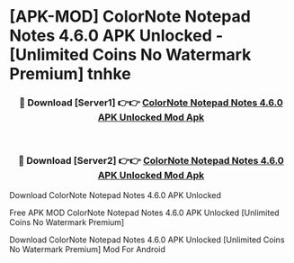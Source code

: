 # [APK-MOD] ColorNote Notepad Notes 4.6.0 APK Unlocked - [Unlimited Coins No Watermark Premium] tnhke



<div align="center">
<h3>🔴 Download [Server1] 👉👉 <a href="https://momento.my/?title=ColorNote_Notepad_Notes_4.6.0_APK_Unlocked">ColorNote Notepad Notes 4.6.0 APK Unlocked Mod Apk</a></h3><br>

<h3>🔴 Download [Server2] 👉👉 <a href="https://momento.my/?title=ColorNote_Notepad_Notes_4.6.0_APK_Unlocked">ColorNote Notepad Notes 4.6.0 APK Unlocked Mod Apk</a></h3>
</div>



Download ColorNote Notepad Notes 4.6.0 APK Unlocked 

Free APK MOD ColorNote Notepad Notes 4.6.0 APK Unlocked [Unlimited Coins No Watermark Premium]

Download ColorNote Notepad Notes 4.6.0 APK Unlocked [Unlimited Coins No Watermark Premium] Mod For Android
